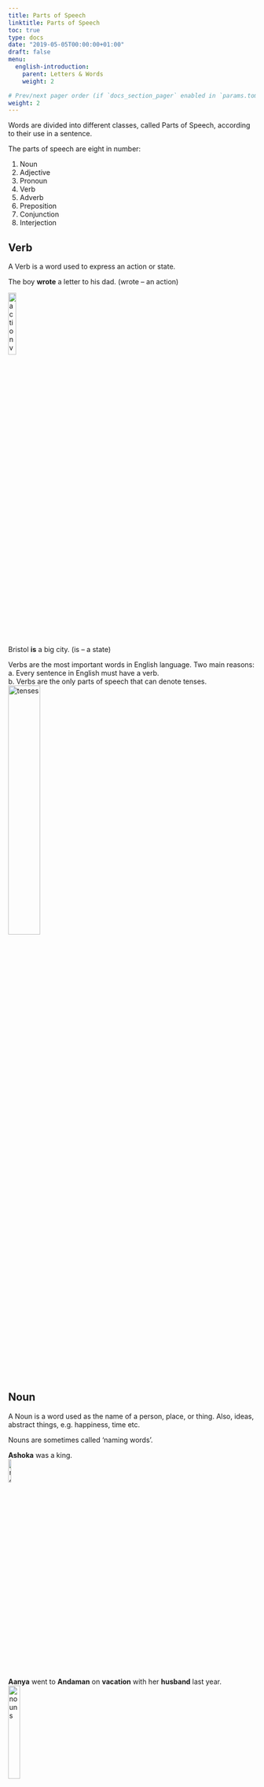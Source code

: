 ```yaml
---
title: Parts of Speech
linktitle: Parts of Speech
toc: true
type: docs
date: "2019-05-05T00:00:00+01:00"
draft: false
menu:
  english-introduction:
    parent: Letters & Words
    weight: 2

# Prev/next pager order (if `docs_section_pager` enabled in `params.toml`)
weight: 2
---
```


Words are divided into different classes, called Parts of Speech, according to their use in a sentence. 

The parts of speech are eight in number:
1. Noun        
2. Adjective        
3. Pronoun
4. Verb
5. Adverb   
6. Preposition      
7. Conjunction     
8. Interjection

## Verb

A Verb is a word used to express an action or state. 

The boy <b>wrote</b> a letter to his dad. (wrote – an action) 

<img src="../../../media/english-introduction/action-verb.png" alt="action verb" style="width:18%;height:18%;">

Bristol <b>is</b> a big city.  (is – a state)

Verbs are the most important words in English language. Two main reasons: <br>
a. Every sentence in English must have a verb. <br>
b. Verbs are the only parts of speech that can denote tenses.   
<img src="../../../media/english-introduction/tenses.png" alt="tenses" style="width:36%;height:36%;">

## Noun

A Noun is a word used as the name of a person, place, or thing. Also, ideas, abstract things, e.g. happiness, time etc.

Nouns are sometimes called ‘naming words’.

<b>Ashoka</b> was a king.  
<img src="../../../media/english-introduction/noun-king.png" alt="noun king" style="width:11%;height:11%;">

<b>Aanya</b> went to <b>Andaman</b> on <b>vacation</b> with her <b>husband</b> last year.
<img src="../../../media/english-introduction/nouns.png" alt="nouns" style="width:22%;height:22%;">

## Pronoun

A Pronoun is a word used instead of a noun. It replaces a noun. 

Mragank is absent, because <b>Mragank</b> is ill. (sounds odd)<br>
Mragank is absent, because <b>he</b> is ill. (he - Subject pronoun) 

The cards are where you left <b>the cards</b>. (sounds odd)<br>
The cards are where you left <b>them</b>. (them - Object pronoun) 

* Subject pronouns – Used to replace a noun in subject positions
I, you, we, they, he, she, it

* Object pronouns – Used to replace a noun in object positions
me, you, us, them, him, her, it

## Adjective

An Adjective is a word used to add something to the meaning of a noun or pronoun.

Adjectives are sometimes called ‘describing words’.

Ashoka was a king.  <br>
Ashoka was a <b>great</b> king.  

He is a boy. <br>
He is a <b>brave</b> boy. 

There are boys in this club. <br>
There are <b>forty</b> boys in this club. 

## Adverb

An Adverb is a word used to add something to the meaning of a verb, an adjective, or another adverb. They answer the questions Where, When, How, Why.

The boy wrote a letter to her dad. <br>
The boy <b>quickly</b> wrote a letter to her dad. (wrote – verb; How? - quickly, an adverb modifying the verb wrote) 

He is a brave boy. <br>
He is a <b>very</b> brave boy. (brave - adjective; very - adverb modifying the adjective brave) 

She pronounced the word. <br>
She pronounced the word <b>correctly</b>. (pronounced – verb; correctly - adverb modifying the verb pronounced) <br>
She pronounced the word <b>quite</b> correctly. (quite - adverb modifying the adverb correctly) 

* They may even add meaning to a whole sentence. 

We went on a walk.<br>
<b>Yesterday evening</b>, we went on a walk. (went – verb; When? - Yesterday evening)
<img src="../../../media/english-introduction/adverb.png" alt="adverb" style="width:11%;height:11%;">

They missed the bus and were late to their own party!<br>
<b>Unfortunately</b>, they missed the bus and were late to their own party! (Unfortunately - adverb)

So both adjectives and adverbs add something to the meaning, i.e. they give some extra information. 

## Preposition

A Preposition is a word used with a noun or a pronoun to show how the person or thing denoted by the noun or pronoun stands in relation to something else. 

* Prepositions can add idea of time, place and movement to noun/pronoun.

There is a butterfly <b>in</b> the garden. (in – Place - Where?) 
<img src="../../../media/english-introduction/preposition.png" alt="preposition" style="width:11%;height:11%;">

I'll see you <b>at</b> the office <b>on</b> Tuesday. (at – Place - Where? ; on – Time - When?)

The driver moved <b>towards</b> the door. (towards - Movement) 

* Prepositions can connect other words to a noun/pronoun

It depends <b>on</b> the cost. (here the preposition ‘on’ links the noun ‘the cost’ with the verb ‘depends’)

## Conjunction

A Conjunction is a word used to join words, phrases, clauses or sentences. 

Conjunctions are sometimes called ‘joining words’.

Mragank <b>and</b> Anand are cousins. 

I ran fast. I missed the bus. <br>
I ran fast, <b>but</b> missed the bus. 
<img src="../../../media/english-introduction/conjunction.png" alt="conjunction" style="width:18%;height:18%;">

## Interjection

An Interjection is a word which expresses some sudden emotion. 

They don’t have any real meaning. 

<b>Alas!</b> She is dead. 

<b>Wow!</b> What a sight. 
<img src="../../../media/english-introduction/interjection.png" alt="interjection" style="width:11%;height:11%;">

Interjections are used more commonly in speech and less in writing.

In writing they are often followed by an exclamation point (i.e. !). 

